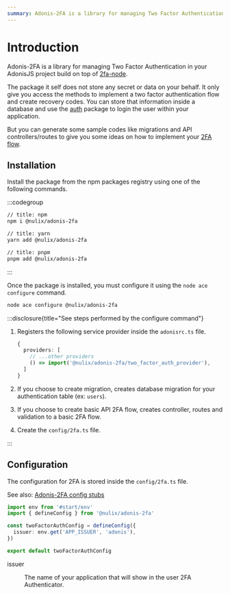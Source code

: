```yaml
---
summary: Adonis-2FA is a library for managing Two Factor Authentication in your AdonisJS project.
---
```


# Introduction

Adonis-2FA is a library for managing Two Factor Authentication in your AdonisJS project build on top of [2fa-node](https://github.com/FinotiLucas/2fa-node).

The package it self does not store any secret or data on your behalf. It only give you access the methods to implement a two factor authentication flow and create recovery codes. You can store that information inside a database and use the [auth](https://docs.adonisjs.com/guides/auth) package to login the user within your application.

But you can generate some sample codes like migrations and API controllers/routes to give you some ideas on how to implement your [2FA flow](https://saaswebsites.com/userflow-articles/two-factor-authentication-2fa-user-flow-examples-and-tips/).

## Installation

Install the package from the npm packages registry using one of the following commands.

:::codegroup

```sh
// title: npm
npm i @nulix/adonis-2fa
```

```sh
// title: yarn
yarn add @nulix/adonis-2fa
```

```sh
// title: pnpm
pnpm add @nulix/adonis-2fa
```

:::

Once the package is installed, you must configure it using the `node ace configure` command.

```sh
node ace configure @nulix/adonis-2fa
```

:::disclosure{title="See steps performed by the configure command"}

1. Registers the following service provider inside the `adonisrc.ts` file.

   ```ts
   {
     providers: [
       // ...other providers
       () => import('@nulix/adonis-2fa/two_factor_auth_provider'),
     ]
   }
   ```

2. If you choose to create migration, creates database migration for your authentication table (ex: `users`).

3. If you choose to create basic API 2FA flow, creates controller, routes and validation to a basic 2FA flow.

4. Create the `config/2fa.ts` file.

:::

## Configuration

The configuration for 2FA is stored inside the `config/2fa.ts` file.

See also: [Adonis-2FA config stubs](https://github.com/nulix-dev/adonis-2fa/blob/develop/stubs/config/2fa.stub)

```ts
import env from '#start/env'
import { defineConfig } from '@nulix/adonis-2fa'

const twoFactorAuthConfig = defineConfig({
  issuer: env.get('APP_ISSUER', 'adonis'),
})

export default twoFactorAuthConfig
```

<dl>

<dt>

issuer

</dt>

<dd>

The name of your application that will show in the user 2FA Authenticator.

</dd>

</dl>
